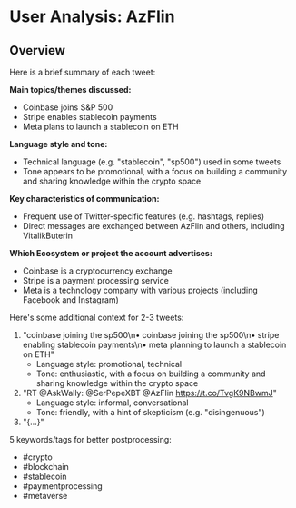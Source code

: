 # User Analysis: AzFlin

## Overview

Here is a brief summary of each tweet:

**Main topics/themes discussed:**

* Coinbase joins S&P 500
* Stripe enables stablecoin payments
* Meta plans to launch a stablecoin on ETH

**Language style and tone:**

* Technical language (e.g. "stablecoin", "sp500") used in some tweets
* Tone appears to be promotional, with a focus on building a community and sharing knowledge within the crypto space

**Key characteristics of communication:**

* Frequent use of Twitter-specific features (e.g. hashtags, replies)
* Direct messages are exchanged between AzFlin and others, including VitalikButerin

**Which Ecosystem or project the account advertises:**

* Coinbase is a cryptocurrency exchange
* Stripe is a payment processing service
* Meta is a technology company with various projects (including Facebook and Instagram)

Here's some additional context for 2-3 tweets:

1. "coinbase joining the sp500\n• coinbase joining the sp500\n• stripe enabling stablecoin payments\n• meta planning to launch a stablecoin on ETH"
	+ Language style: promotional, technical
	+ Tone: enthusiastic, with a focus on building a community and sharing knowledge within the crypto space
2. "RT @AskWally: @SerPepeXBT @AzFlin https://t.co/TvgK9NBwmJ"
	+ Language style: informal, conversational
	+ Tone: friendly, with a hint of skepticism (e.g. "disingenuous")
3. "{...}"

5 keywords/tags for better postprocessing:

* #crypto
* #blockchain
* #stablecoin
* #paymentprocessing
* #metaverse
